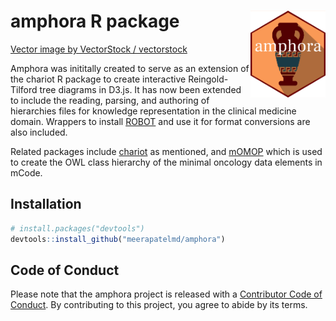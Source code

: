 
<!-- README.md is generated from README.Rmd. Please edit that file -->

# amphora R package <img src="man/figures/logo.png" align="right" alt="" width="120" />

<a href="https://www.vectorstock.com/royalty-free-vector/amphora-from-greece-in-flat-style-with-shadow-vector-20886871">Vector
image by VectorStock / vectorstock</a>

<!-- badges: start -->

<!-- badges: end -->

Amphora was inititally created to serve as an extension of the chariot R
package to create interactive Reingold-Tilford tree diagrams in D3.js.
It has now been extended to include the reading, parsing, and authoring
of hierarchies files for knowledge representation in the clinical
medicine domain. Wrappers to install
[ROBOT](http://robot.obolibrary.org/) and use it for format conversions
are also included.

Related packages include
[chariot](https://meerapatelmd.github.io/chariot) as mentioned, and
[mOMOP](https://meerapatelmd.github.io/mOMOP) which is used to create
the OWL class hierarchy of the minimal oncology data elements in mCode.

## Installation

``` r
# install.packages("devtools")
devtools::install_github("meerapatelmd/amphora")
```

## Code of Conduct

Please note that the amphora project is released with a [Contributor
Code of
Conduct](https://contributor-covenant.org/version/2/0/CODE_OF_CONDUCT.html).
By contributing to this project, you agree to abide by its terms.
